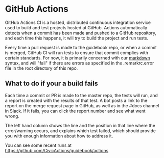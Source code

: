 # GitHub Actions

GitHub Actions CI is a hosted, distributed continuous integration service used to build and test projects hosted at GitHub. Actions automatically detects when a commit has been made and pushed to a GitHub repository, and each time this happens, it will try to build the project and run tests.

Every time a pull request is made to the guidebook repo, or when a commit is merged, GitHub CI will run tests to ensure that commit complies with certain standards. For now, it is primarily concerned with our [markdown](markdown-for-guidebook.md) syntax, and will "fail" if there are errors as specified in the .remarkrc.error file in the root directory of this repo.

## What to do if your a build fails

Each time a commit or PR is made to the master repo, the tests will run, and a report is created with the results of that test. A bot posts a link to the report on the merge request page in GitHub, as well as in the #docs channel in Slack. If it fails, you can click the report number and see what went wrong.

The left hand column shows the line and the position in that line where the error/warning occurs, and explains which test failed, which should provide you with enough information about how to address it.

You can see some recent runs at <https://github.com/CivicActions/guidebook/actions>.
